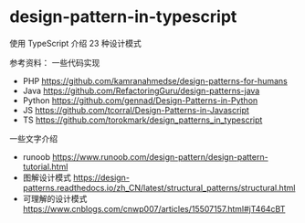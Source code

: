 # design-pattern-in-typescript

使用 TypeScript 介绍 23 种设计模式

参考资料：
一些代码实现

- PHP https://github.com/kamranahmedse/design-patterns-for-humans
- Java https://github.com/RefactoringGuru/design-patterns-java
- Python https://github.com/gennad/Design-Patterns-in-Python
- JS https://github.com/tcorral/Design-Patterns-in-Javascript
- TS https://github.com/torokmark/design_patterns_in_typescript

一些文字介绍

- runoob https://www.runoob.com/design-pattern/design-pattern-tutorial.html
- 图解设计模式 https://design-patterns.readthedocs.io/zh_CN/latest/structural_patterns/structural.html
- 可理解的设计模式 https://www.cnblogs.com/cnwp007/articles/15507157.html#jT464cBT
